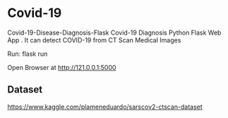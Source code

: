 # Covid-19
Covid-19-Disease-Diagnosis-Flask
Covid-19 Diagnosis Python Flask Web App . It can detect COVID-19 from CT Scan Medical Images <br>

Run: flask run



Open Browser at http://121.0.0.1:5000

## Dataset

https://www.kaggle.com/plameneduardo/sarscov2-ctscan-dataset
